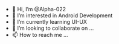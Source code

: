 - 👋 Hi, I’m @Alpha-022
- 👀 I’m interested in Android Development
- 🌱 I’m currently learning UI-UX
- 💞️ I’m looking to collaborate on ...
- 📫 How to reach me ...

<!---
Alpha-022/Alpha-022 is a ✨ special ✨ repository because its `README.md` (this file) appears on your GitHub profile.
You can click the Preview link to take a look at your changes.
--->
